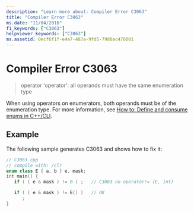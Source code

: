 ```yaml
---
description: "Learn more about: Compiler Error C3063"
title: "Compiler Error C3063"
ms.date: "11/04/2016"
f1_keywords: ["C3063"]
helpviewer_keywords: ["C3063"]
ms.assetid: 0ecf6f1f-e4a7-487a-9fd5-79d8ac470001
---
```

# Compiler Error C3063

> operator 'operator': all operands must have the same enumeration type

When using operators on enumerators, both operands must be of the enumeration type. For more information, see [How to: Define and consume enums in C++/CLI](../../dotnet/how-to-define-and-consume-enums-in-cpp-cli.md).

## Example

The following sample generates C3063 and shows how to fix it:

```cpp
// C3063.cpp
// compile with: /clr
enum class E { a, b } e, mask;
int main() {
   if ( ( e & mask ) != 0 ) ;   // C3063 no operator!= (E, int)

   if ( ( e & mask ) != E() )   // OK
      ;
}
```
